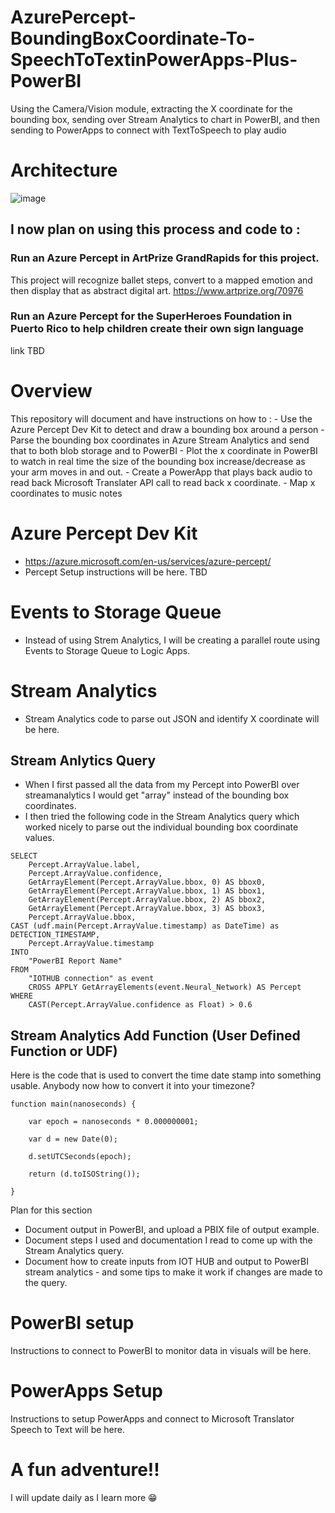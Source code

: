 # AzurePercept-BoundingBoxCoordinate-To-SpeechToTextinPowerApps-Plus-PowerBI
Using the Camera/Vision module, extracting the X coordinate for the bounding box, sending over Stream Analytics to chart in PowerBI, and then sending to PowerApps to connect with TextToSpeech to play audio

# Architecture
![image](https://user-images.githubusercontent.com/79670628/126335307-5dec7208-e4f4-42ca-9318-6bf55318f978.png)

## I now plan on using this process and code to :
### Run an Azure Percept in ArtPrize GrandRapids for this project.  
This project will recognize ballet steps, convert to a mapped emotion and then display that as abstract digital art. 
https://www.artprize.org/70976
### Run an Azure Percept for the SuperHeroes Foundation in Puerto Rico to help children create their own sign language
link TBD

# Overview
This repository will document and have instructions on how to :
     - Use the Azure Percept Dev Kit to detect and draw a bounding box around a person
     - Parse the bounding box coordinates in Azure Stream Analytics and send that to both blob storage and to PowerBI
     - Plot the x coordinate in PowerBI to watch in real time the size of the bounding box increase/decrease as your arm moves in and out.
     - Create a PowerApp that plays back audio to read back Microsoft Translater API call to read back x coordinate.
     - Map x coordinates to music notes 
# Azure Percept Dev Kit
- https://azure.microsoft.com/en-us/services/azure-percept/
- Percept Setup instructions will be here.  TBD

# Events to Storage Queue
- Instead of using Strem Analytics, I will be creating a parallel route using Events to Storage Queue to Logic Apps.

# Stream Analytics
- Stream Analytics code to parse out JSON and identify X coordinate will be here.

## Stream Anlytics Query 
      
- When I first passed all the data from my Percept into PowerBI over streamanalytics I would get "array" instead of the bounding box coordinates.
- I then tried the following code in the Stream Analytics query which worked nicely to parse out the individual bounding box coordinate values.

```
SELECT
    Percept.ArrayValue.label,
    Percept.ArrayValue.confidence,
    GetArrayElement(Percept.ArrayValue.bbox, 0) AS bbox0,
    GetArrayElement(Percept.ArrayValue.bbox, 1) AS bbox1,
    GetArrayElement(Percept.ArrayValue.bbox, 2) AS bbox2,
    GetArrayElement(Percept.ArrayValue.bbox, 3) AS bbox3,
    Percept.ArrayValue.bbox,
CAST (udf.main(Percept.ArrayValue.timestamp) as DateTime) as DETECTION_TIMESTAMP,
    Percept.ArrayValue.timestamp
INTO
    "PowerBI Report Name"
FROM
    "IOTHUB connection" as event
    CROSS APPLY GetArrayElements(event.Neural_Network) AS Percept
WHERE
    CAST(Percept.ArrayValue.confidence as Float) > 0.6
```  

## Stream Analytics Add Function (User Defined Function or UDF)

Here is the code that is used to convert the time date stamp into something usable.
Anybody now how to convert it into your timezone?

```
function main(nanoseconds) {

    var epoch = nanoseconds * 0.000000001;

    var d = new Date(0);

    d.setUTCSeconds(epoch);

    return (d.toISOString());

}
```

Plan for this section
- Document output in PowerBI, and upload a PBIX file of output example.
- Document steps I used and documentation I read to come up with the Stream Analytics query.
- Document how to create inputs from IOT HUB and output to PowerBI stream analytics - and some tips to make it work if changes are made to the query.

# PowerBI setup
Instructions to connect to PowerBI to monitor data in visuals will be here.

# PowerApps Setup
Instructions to setup PowerApps and connect to Microsoft Translator Speech to Text will be here.

# A fun adventure!!
I will update daily as I learn more 😁
